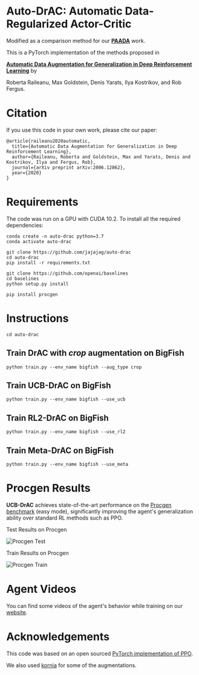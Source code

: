 # Auto-DrAC: Automatic Data-Regularized Actor-Critic
Modified as a comparison method for our [**PAADA**](https://arxiv.org/pdf/2106.15587.pdf) work.

This is a PyTorch implementation of the methods proposed in

[**Automatic Data Augmentation for Generalization in Deep Reinforcement Learning**](https://arxiv.org/pdf/2006.12862.pdf) by 

Roberta Raileanu, Max Goldstein, Denis Yarats, Ilya Kostrikov, and Rob Fergus.

# Citation
If you use this code in your own work, please cite our paper:
```
@article{raileanu2020automatic,
  title={Automatic Data Augmentation for Generalization in Deep Reinforcement Learning},
  author={Raileanu, Roberta and Goldstein, Max and Yarats, Denis and Kostrikov, Ilya and Fergus, Rob},
  journal={arXiv preprint arXiv:2006.12862},
  year={2020}
}
```

# Requirements
The code was run on a GPU with CUDA 10.2.
To install all the required dependencies: 

```
conda create -n auto-drac python=3.7
conda activate auto-drac

git clone https://github.com/jajajag/auto-drac
cd auto-drac
pip install -r requirements.txt

git clone https://github.com/openai/baselines
cd baselines 
python setup.py install 

pip install procgen
```


# Instructions
```
cd auto-drac
```

## Train DrAC with *crop* augmentation on BigFish
```
python train.py --env_name bigfish --aug_type crop
```

## Train UCB-DrAC on BigFish
```
python train.py --env_name bigfish --use_ucb
```

## Train RL2-DrAC on BigFish
```
python train.py --env_name bigfish --use_rl2
```

## Train Meta-DrAC on BigFish
```
python train.py --env_name bigfish --use_meta
```

# Procgen Results 
**UCB-DrAC** achieves state-of-the-art performance on the [Procgen benchmark](https://openai.com/blog/procgen-benchmark/) (easy mode), significantly improving the agent's generalization ability over standard RL methods such as PPO.  

Test Results on Procgen

![Procgen Test](/figures/test.png)

Train Results on Procgen

![Procgen Train](/figures/train.png)

# Agent Videos
You can find some videos of the agent's behavior while training on our [website](https://sites.google.com/view/ucb-drac).


# Acknowledgements
This code was based on an open sourced [PyTorch implementation of PPO](https://github.com/ikostrikov/pytorch-a2c-ppo-acktr-gail).

We also used [kornia](https://github.com/kornia/kornia) for some of the augmentations.
